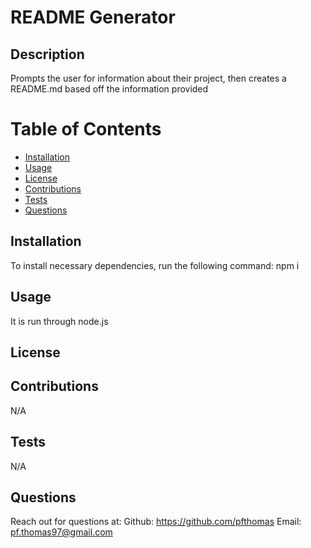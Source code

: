 
# README Generator

## Description
Prompts the user for information about their project, then creates a README.md based off the information provided
# Table of Contents
* [Installation](#installation)
* [Usage](#usage)
* [License](#license)
* [Contributions](#contributions)
* [Tests](#tests)
* [Questions](#questions)

## Installation
To install necessary dependencies, run the following command:
npm i

## Usage
It is run through node.js

## License 

## Contributions
N/A

## Tests
N/A
## Questions 
Reach out for questions at:
Github: https://github.com/pfthomas
Email: pf.thomas97@gmail.com